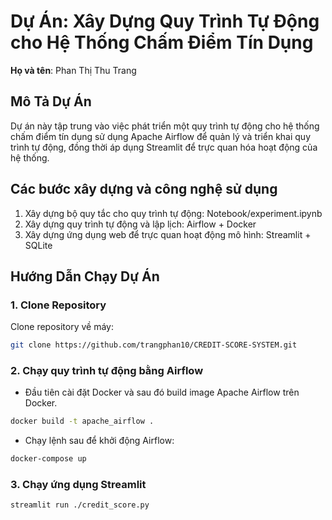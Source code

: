 # Dự Án: Xây Dựng Quy Trình Tự Động cho Hệ Thống Chấm Điểm Tín Dụng

**Họ và tên**: Phan Thị Thu Trang

## Mô Tả Dự Án

Dự án này tập trung vào việc phát triển một quy trình tự động cho hệ thống chấm điểm tín dụng sử dụng Apache Airflow để quản lý và triển khai quy trình tự động, đồng thời áp dụng Streamlit để trực quan hóa hoạt động của hệ thống.

## Các bước xây dựng và công nghệ sử dụng
1. Xây dựng bộ quy tắc cho quy trình tự động: Notebook/experiment.ipynb
2. Xây dựng quy trình tự động và lập lịch: Airflow + Docker
3. Xây dựng ứng dụng web để trực quan hoạt động mô hình: Streamlit + SQLite

## Hướng Dẫn Chạy Dự Án

### 1. Clone Repository
Clone repository về máy:
```bash
git clone https://github.com/trangphan10/CREDIT-SCORE-SYSTEM.git
```
### 2. Chạy quy trình tự động bằng Airflow

- Đầu tiên cài đặt Docker và sau đó build image Apache Airflow trên Docker.
```bash
docker build -t apache_airflow .
```
- Chạy lệnh sau để khởi động Airflow:
```bash
docker-compose up
```

### 3. Chạy ứng dụng Streamlit
```bash
streamlit run ./credit_score.py
```

